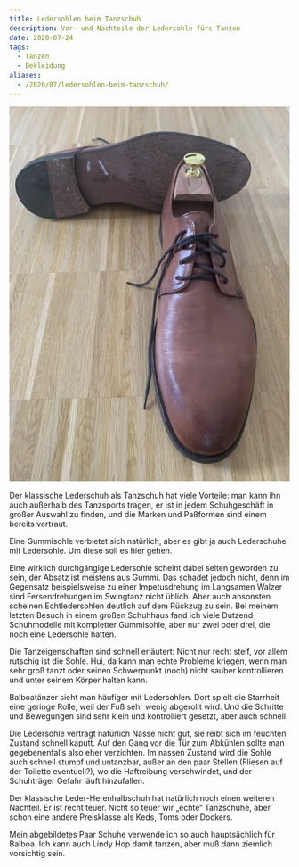 ```yaml
---
title: Ledersohlen beim Tanzschuh
description: Vor- und Nachteile der Ledersohle fürs Tanzen
date: 2020-07-24
tags:
  - Tanzen
  - Bekleidung
aliases:
  - /2020/07/ledersohlen-beim-tanzschuh/
---
```

![IMG_6184](IMG_6184.jpg)

Der klassische Lederschuh als Tanzschuh hat viele Vorteile: man kann ihn auch außerhalb des Tanzsports tragen, er ist in jedem Schuhgeschäft in großer Auswahl zu finden, und die Marken und Paßformen sind einem bereits vertraut.

Eine Gummisohle verbietet sich natürlich, aber es gibt ja auch Lederschuhe mit Ledersohle. Um diese soll es hier gehen.

Eine wirklich durchgängige Ledersohle scheint dabei selten geworden zu sein, der Absatz ist meistens aus Gummi. Das schadet jedoch nicht, denn im Gegensatz beispielsweise zu einer Impetusdrehung im Langsamen Walzer sind Fersendrehungen im Swingtanz nicht üblich. Aber auch ansonsten scheinen Echtledersohlen deutlich auf dem Rückzug zu sein. Bei meinem letzten Besuch in einem großen Schuhhaus fand ich viele Dutzend Schuhmodelle mit kompletter Gummisohle, aber nur zwei oder drei, die noch eine Ledersohle hatten.

Die Tanzeigenschaften sind schnell erläutert: Nicht nur recht steif, vor allem rutschig ist die Sohle. Hui, da kann man echte Probleme kriegen, wenn man sehr groß tanzt oder seinen Schwerpunkt (noch) nicht sauber kontrollieren und unter seinem Körper halten kann.

Balboatänzer sieht man häufiger mit Ledersohlen. Dort spielt die Starrheit eine geringe Rolle, weil der Fuß sehr wenig abgerollt wird. Und die Schritte und Bewegungen sind sehr klein und kontrolliert gesetzt, aber auch schnell.

Die Ledersohle verträgt natürlich Nässe nicht gut, sie reibt sich im feuchten Zustand schnell kaputt. Auf den Gang vor die Tür zum Abkühlen sollte man gegebenenfalls also eher verzichten. Im nassen Zustand wird die Sohle auch schnell stumpf und untanzbar, außer an den paar Stellen (Fliesen auf der Toilette eventuell?), wo die Haftreibung verschwindet, und der Schuhträger Gefahr läuft hinzufallen.

Der klassische Leder-Herenhalbschuh hat natürlich noch einen weiteren Nachteil. Er ist recht teuer. Nicht so teuer wir „echte“ Tanzschuhe, aber schon eine andere Preisklasse als Keds, Toms oder Dockers.

Mein abgebildetes Paar Schuhe verwende ich so auch hauptsächlich für Balboa. Ich kann auch Lindy Hop damit tanzen, aber muß dann ziemlich vorsichtig sein.